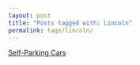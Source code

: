 ```yaml
---
layout: post
title: "Posts tagged with: Lincoln"
permalink: tags/lincoln/
---
```

[Self-Parking Cars](/2011/08/self-parking-cars)
